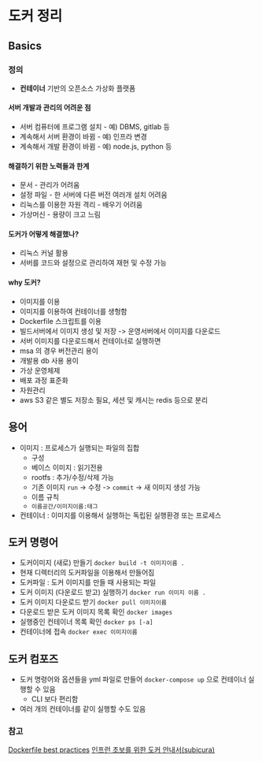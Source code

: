 # 도커 정리

## Basics
### 정의
* **컨테이너** 기반의 오픈소스 가상화 플랫폼

#### 서버 개발과 관리의 어려운 점
* 서버 컴퓨터에 프로그램 설치 - 예) DBMS, gitlab 등
* 계속해서 서버 환경이 바뀜 - 예) 인프라 변경
* 계속해서 개발 환경이 바뀜 - 예) node.js, python 등

#### 해결하기 위한 노력들과 한계
* 문서 - 관리가 어려움
* 설정 파일 - 한 서버에 다른 버전 여러개 설치 어려움
* 리눅스를 이용한 자원 격리 - 배우기 어려움
* 가상머신 - 용량이 크고 느림

#### 도커가 어떻게 해결했나?
* 리눅스 커널 활용
* 서버를 코드와 설정으로 관리하여 재현 및 수정 가능

#### why 도커?
* 이미지를 이용
 * 이미지를 이용하여 컨테이너를 생헝함
 * Dockerfile 스크립트를 이용
 * 빌드서버에서 이미지 생성 및 저장 -> 운영서버에서 이미지를 다운로드
* 서버 이미지를 다운로드해서 컨테이너로 실행하면
 * msa 의 경우 버전관리 용이
 * 개발용 db 사용 용이
 * 가상 운영체제 
* 배포 과정 표준화
* 자원관리
 * aws S3 같은 별도 저장소 필요, 세션 및 캐시는 redis 등으로 분리 

## 용어
* 이미지 : 프로세스가 실행되는 파일의 집합
  * 구성
   * 베이스 이미지 : 읽기전용
   * rootfs : 추가/수정/삭제 가능
    * 기존 이미지 `run` -> 수정 -> `commit` -> 새 이미지 생성 가능 
   * 이름 규칙
    * `이름공간/이미지이름:태그`
* 컨테이너 : 이미지를 이용해서 실행하는 독립된 실행환경 또는 프로세스

## 도커 명령어
* 도커이미지 (새로) 만들기
`docker build -t 이미지이름 .`
 * 현재 디렉터리의 도커파일을 이용해서 만들어짐
 * 도커파일 : 도커 이미지를 만들 때 사용되는 파일
* 도커 이미지 (다운로드 받고) 실행하기
`docker run 이미지 이름 .`
* 도커 이미지 다운로드 받기
`docker pull 이미지이름`
* 다운로드 받은 도커 이미지 목록 확인
`docker images`
* 실행중인 컨테이너 목록 확인
`docker ps [-a]`
* 컨테이너에 접속
`docker exec 이미지이름`

## 도커 컴포즈
* 도커 명령어와 옵션들을 yml 파일로 만들어 `docker-compose up` 으로 컨테이너 실행할 수 있음
  * CLI 보다 편리함
* 여러 개의 컨테이너를 같이 실행할 수도 있음

### 참고
[Dockerfile best practices](https://sysdig.com/blog/dockerfile-best-practices/)
[인프런 초보를 위한 도커 안내서(subicura)](https://www.inflearn.com/course/%EB%8F%84%EC%BB%A4-%EC%9E%85%EB%AC%B8/dashboard)
